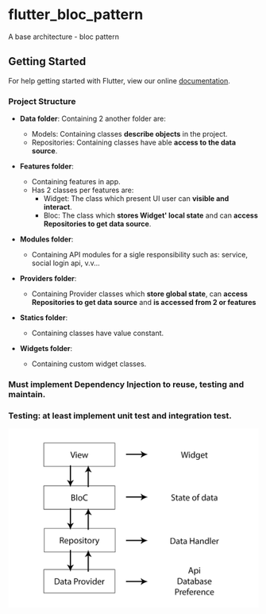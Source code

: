 # flutter_bloc_pattern

A base architecture - bloc pattern

## Getting Started

For help getting started with Flutter, view our online
[documentation](https://flutter.io/).

### Project Structure
* **Data folder**: Containing 2 another folder are:
  - Models: Containing classes **describe objects** in the project.
  - Repositories: Containing classes have able **access to the data source**.
  
* **Features folder**:
  - Containing features in app.
  - Has 2 classes per features are: 
    - Widget: The class which present UI user can **visible and interact**.
    - Bloc: The class which **stores Widget' local state** and can **access Repositories to get data source**.

* **Modules folder**:
  - Containing API modules for a sigle responsibility such as: service, social login api, v.v...
  
* **Providers folder**:
  - Containing Provider classes which **store global state**, can **access Repositories to get data source** and **is accessed from 2 or features**
  
* **Statics folder**:
  - Containing classes have value constant.
  
* **Widgets folder**:
  - Containing custom widget classes.

### Must implement Dependency Injection to reuse, testing and maintain.

### Testing: at least implement unit test and integration test.

![](flutter_bloc_pattern.jpg)
